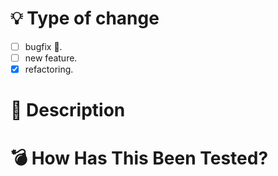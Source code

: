 # :bulb: Type of change
- [ ] bugfix :bug:.
- [ ] new feature.
- [x] refactoring.

# :notebook: Description

# :bomb: How Has This Been Tested?
